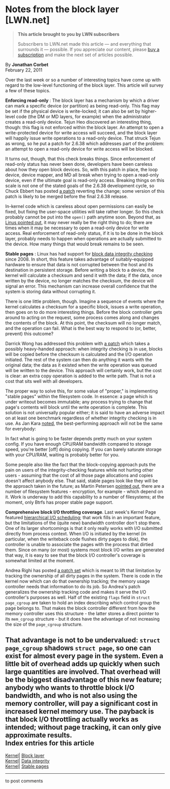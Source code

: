 # Notes from the block layer [LWN.net]

> **This article brought to you by LWN subscribers**
> 
> Subscribers to LWN.net made this article — and everything that surrounds it — possible. If you appreciate our content, please [buy a subscription](/Promo/nst-nag3/subscribe) and make the next set of articles possible. 

By **Jonathan Corbet**  
February 22, 2011 

Over the last week or so a number of interesting topics have come up with regard to the low-level functioning of the block layer. This article will survey a few of these topics. 

**Enforcing read-only** : The block layer has a mechanism by which a driver can mark a specific device (or partition) as being read-only. This flag may be set if the physical device is write-locked; it can also be set by higher-level code (the DM or MD layers, for example) when the administrator creates a read-only device. Tejun Heo discovered an interesting thing, though: this flag is not enforced within the block layer. An attempt to open a write-protected device for write access will succeed, and the block layer will happily issue write operations to a read-only device. That struck Tejun as wrong, so he put a patch for 2.6.38 which addresses part of the problem: an attempt to open a read-only device for write access will be blocked. 

It turns out, though, that this check breaks things. Since enforcement of read-only status has never been done, developers have been careless about how they open block devices. So, with this patch in place, the loop device, device mapper, and MD all break when trying to open a read-only device, even if the ultimate goal is read-only access. Breaking things on this scale is not one of the stated goals of the 2.6.38 development cycle, so Chuck Ebbert has posted [a patch](/Articles/429299/) reverting the change; some version of this patch is likely to be merged before the final 2.6.38 release. 

In-kernel code which is careless about open permissions can easily be fixed, but fixing the user-space utilities will take rather longer. So this check probably cannot be put into the `open()` path anytime soon. Beyond that, as [Linus pointed out](/Articles/429301/), it may never really be the right thing to do; there are times when it may be necessary to open a read-only device for write access. Real enforcement of read-only status, if it is to be done in the block layer, probably needs to happen when operations are actually submitted to the device. How many things that would break remains to be seen. 

**Stable pages** : Linux has had support for [block data integrity checking](/Articles/290141/) since 2008. In short, this feature takes advantage of suitably-equipped hardware to ensure that data is not corrupted between the host and its destination in persistent storage. Before writing a block to a device, the kernel will calculate a checksum and send it with the data; if the data, once written by the device, no longer matches the checksum, the device will signal an error. This mechanism can increase overall confidence that the system is storing data without corrupting it. 

There is one little problem, though. Imagine a sequence of events where the kernel calculates a checksum for a specific block, issues a write operation, then goes on to do more interesting things. Before the block controller gets around to acting on the request, some process comes along and changes the contents of the block. At this point, the checksum will no longer match, and the operation can fail. What is the best way to respond to (or, better, prevent) this outcome? 

Darrick Wong has addressed this problem with [a patch](/Articles/429305/) which takes a possibly heavy-handed approach: when integrity checking is in use, blocks will be copied before the checksum is calculated and the I/O operation initiated. The rest of the system can then do anything it wants with the original data; the data as it existed when the write operation was queued will be written to the device. This approach will certainly work, but the cost is clear: an extra copy operation is added to the write path. That is not a cost that sits well with all developers. 

The proper way to solve this, for some value of "proper," is implementing "stable pages" within the filesystem code. In essence: a page which is under writeout becomes immutable; any process trying to change that page's contents will block until the write operation is complete. This solution is not universally popular either; it is said to have an adverse impact on at least one benchmark regardless of whether integrity checking is in use. As Jan Kara [noted](/Articles/429306/), the best-performing approach will not be the same for everybody: 

In fact what is going to be faster depends pretty much on your system config. If you have enough CPU/RAM bandwidth compared to storage speed, you're better [off] doing copying. If you can barely saturate storage with your CPU/RAM, waiting is probably better for you. 

Some people also like the fact that the block-copying approach puts the pain on users of the integrity-checking features while not hurting other users - assuming that the cost of all those page allocations and copies doesn't affect anybody else. That said, stable pages look like they will be the approach taken in the future; as Martin Petersen [pointed out](/Articles/429307/), there are a number of filesystem features - encryption, for example - which depend on it. Work is underway to add this capability to a number of filesystems; at the moment, only Btrfs has proper stable page support. 

**Comprehensive block I/O throttling coverage**. Last week's Kernel Page featured [hierarchical I/O scheduling](/Articles/427961/); that work fills in an important feature, but the limitations of the (quite new) bandwidth controller don't stop there. One of its larger shortcomings is that it only really works with I/O submitted directly from process context. When I/O is initiated by the kernel (in particular, when the writeback code flushes dirty pages to disk), the controller is unable to associate the pages with the process that dirtied them. Since on many (or most) systems most block I/O writes are generated that way, it is easy to see that the block I/O controller's coverage is somewhat limited at the moment. 

Andrea Righi has posted [a patch set](/Articles/429292/) which is meant to lift that limitation by tracking the ownership of all dirty pages in the system. There is code in the kernel now which can do that ownership tracking; the memory usage controller needs that information to do its job. So Andrea's patch generalizes the ownership tracking code and makes it serve the I/O controller's purposes as well. Half of the existing `flags` field in `struct page_cgroup` are taken to hold an index describing which control group the page belongs to. That makes the block controller different from how the memory controller uses this structure - the latter stores a direct pointer to its `mem_cgroup` structure - but it does have the advantage of not increasing the size of the `page_cgroup` structure. 

That advantage is not to be undervalued: `struct page_cgroup` shadows `struct page`, so one can exist for almost every page in the system. Even a little bit of overhead adds up quickly when such large quantities are involved. That overhead will be the biggest disadvantage of this new feature; anybody who wants to throttle block I/O bandwidth, and who is not also using the memory controller, will pay a significant cost in increased kernel memory use. The payback is that block I/O throttling actually works as intended; without page tracking, it can only give approximate results.  
Index entries for this article  
---  
[Kernel](/Kernel/Index)| [Block layer](/Kernel/Index#Block_layer)  
[Kernel](/Kernel/Index)| [Data integrity](/Kernel/Index#Data_integrity)  
[Kernel](/Kernel/Index)| [Stable pages](/Kernel/Index#Stable_pages)  
  


* * *

to post comments 
